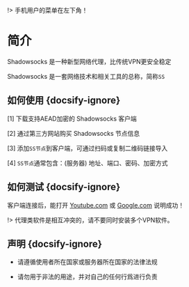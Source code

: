!> 手机用户的菜单在左下角！

# 简介

Shadowsocks 是一种新型网络代理，比传统VPN更安全稳定

Shadowsocks 是一套网络技术和相关工具的总称，简称`SS`

## 如何使用 {docsify-ignore}

[1] 下载支持AEAD加密的 Shadowsocks 客户端

[2] 通过第三方网站购买 Shadowsocks 节点信息

[3] 添加`SS节点`到客户端，可通过扫码或复制二维码链接导入

[4] `SS节点`通常包含：(服务器) 地址、端口、密码、加密方式

## 如何测试 {docsify-ignore}

客户端连接后，能打开 [Youtube.com](https://www.youtube.com) 或 [Google.com](https://www.google.com) 说明成功！

!> 代理类软件是相互冲突的，请不要同时安装多个VPN软件。

## 声明 {docsify-ignore}

* 请遵循使用者所在国家或服务器所在国家的法律法规 

* 请勿用于非法的用途，并对自己的任何行爲进行负责



